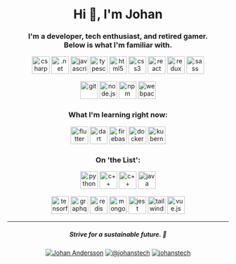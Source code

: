 <h1 align="center">Hi 👋, I'm Johan</h1>
<h3 align="center">I'm a developer, tech enthusiast, and retired gamer.</br>Below is what I'm familiar with.</h3>
<p align="center">
  <img src="https://cdn.jsdelivr.net/gh/devicons/devicon/icons/csharp/csharp-original.svg" alt="csharp" width="40" height="40" />
  <img src="https://cdn.jsdelivr.net/gh/devicons/devicon/icons/dot-net/dot-net-original.svg" alt=".net" width="40" height="40" />
  <img src="https://cdn.jsdelivr.net/gh/devicons/devicon/icons/javascript/javascript-original.svg" alt="javascript" width="40" height="40" />
  <img src="https://cdn.jsdelivr.net/gh/devicons/devicon/icons/typescript/typescript-original.svg" alt="typescript" width="40" height="40" />
  <img src="https://cdn.jsdelivr.net/gh/devicons/devicon/icons/html5/html5-original.svg" alt="html5" width="40" height="40" />
  <img src="https://cdn.jsdelivr.net/gh/devicons/devicon/icons/css3/css3-original.svg" alt="css3" width="40" height="40" />
  <img src="https://cdn.jsdelivr.net/gh/devicons/devicon/icons/react/react-original.svg" alt="react" width="40" height="40" />
  <img src="https://cdn.jsdelivr.net/gh/devicons/devicon/icons/redux/redux-original.svg" alt="redux" width="40" height="40" />
  <img src="https://cdn.jsdelivr.net/gh/devicons/devicon/icons/sass/sass-original.svg" alt="sass" width="40" height="40" />
</p>
<p align="center">
  <img src="https://cdn.jsdelivr.net/gh/devicons/devicon/icons/git/git-original.svg" alt="git" width="40" height="40" />
  <img src="https://cdn.jsdelivr.net/gh/devicons/devicon/icons/nodejs/nodejs-original.svg" alt="node.js" width="40" height="40" />
  <img src="https://cdn.jsdelivr.net/gh/devicons/devicon/icons/npm/npm-original-wordmark.svg" alt="npm" width="40" height="40" />
  <img src="https://cdn.jsdelivr.net/gh/devicons/devicon/icons/webpack/webpack-original.svg" alt="webpack" width="40" height="40" />
</p>
<h3 align="center">What I'm learning right now:</h3>
<p align="center">
  <img src="https://cdn.jsdelivr.net/gh/devicons/devicon/icons/flutter/flutter-original.svg" alt="flutter" width="40" height="40" />
  <img src="https://cdn.jsdelivr.net/gh/devicons/devicon/icons/dart/dart-original.svg" alt="dart" width="40" height="40" />
  <img src="https://cdn.jsdelivr.net/gh/devicons/devicon/icons/firebase/firebase-plain.svg" alt="firebase" width="40" height="40" />
  <img src="https://cdn.jsdelivr.net/gh/devicons/devicon/icons/docker/docker-original.svg" alt="docker" width="40" height="40" />
  <img src="https://cdn.jsdelivr.net/gh/devicons/devicon/icons/kubernetes/kubernetes-plain.svg" alt="kubernetes" width="40" height="40" />
</p>
<h3 align="center">On 'the List':</h3>
<p align="center">
  <img src="https://cdn.jsdelivr.net/gh/devicons/devicon/icons/python/python-original.svg" alt="python" width="40" height="40" />
  <img src="https://cdn.jsdelivr.net/gh/devicons/devicon/icons/swift/swift-original.svg" alt="c++" width="40" height="40" />
  <img src="https://cdn.jsdelivr.net/gh/devicons/devicon/icons/cplusplus/cplusplus-original.svg" alt="c++" width="40" height="40" />
  <img src="https://cdn.jsdelivr.net/gh/devicons/devicon/icons/java/java-original.svg" alt="java" width="40" height="40" />
</p>
<p align="center">
  <img src="https://cdn.jsdelivr.net/gh/devicons/devicon/icons/tensorflow/tensorflow-original.svg" alt="tensorflow" width="40" height="40" />
  <img src="https://cdn.jsdelivr.net/gh/devicons/devicon/icons/graphql/graphql-plain.svg" alt="graphql" width="40" height="40" />
  <img src="https://cdn.jsdelivr.net/gh/devicons/devicon/icons/redis/redis-original.svg" alt="redis" width="40" height="40" />
  <img src="https://cdn.jsdelivr.net/gh/devicons/devicon/icons/mongodb/mongodb-original.svg" alt="mongodb" width="40" height="40" />
  <img src="https://cdn.jsdelivr.net/gh/devicons/devicon/icons/jest/jest-plain.svg" alt="jest" width="40" height="40" />
  <img src="https://cdn.jsdelivr.net/gh/devicons/devicon/icons/tailwindcss/tailwindcss-plain.svg" alt="tailwindcss" width="40" height="40" />
  <img src="https://cdn.jsdelivr.net/gh/devicons/devicon/icons/vuejs/vuejs-original.svg" alt="vue.js" width="40" height="40" />
</p>
<hr/>
<h5 align="center">Strive for a sustainable future. 🌱</h5>
<p align="center">
  <a href="https://www.linkedin.com/in/johanstech/" target="blank"><img align="center" src="https://img.icons8.com/color/32/000000/linkedin.png" alt="Johan Andersson" /></a>
  <a href="https://instagram.com/johanstech" target="blank"><img align="center" src="https://img.icons8.com/fluent/32/000000/instagram-new.png" alt="@johanstech" /></a>
  <a href="https://twitter.com/johanstech" target="blank"><img align="center" src="https://img.icons8.com/fluent/32/000000/twitter.png" alt="johanstech" /></a>
</p>
